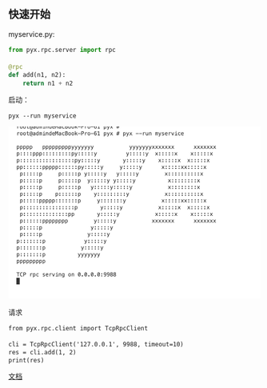 ## 快速开始
myservice.py:
```Python hl_lines="2"
from pyx.rpc.server import rpc

@rpc
def add(n1, n2):
    return n1 + n2
```
启动：
```shell
pyx --run myservice
```
![pic.png](./docs/pic.png)

请求
```
from pyx.rpc.client import TcpRpcClient

cli = TcpRpcClient('127.0.0.1', 9988, timeout=10)
res = cli.add(1, 2)
print(res)
``` 

[文档](./DETAIL.md)